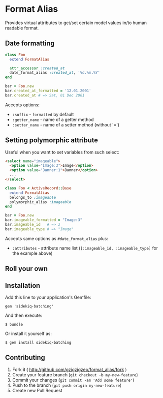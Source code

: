 # Format Alias

Provides virtual attributes to get/set certain model values in/to human
readable format.

## Date formatting

```ruby
class Foo
  extend FormatAlias

  attr_accessor :created_at
  date_format_alias :created_at, '%d.%m.%Y'
end

bar = Foo.new
bar.created_at_formatted = '12.01.2001'
bar.created_at # => Sat, 01 Dec 2001
```

Accepts options:
* `:suffix` - `formatted` by default
* `:getter_name` - name of a getter method
* `:setter_name` - name of a setter method (without '=')

## Setting polymorphic attribute

Useful when you want to set variables from such select:

```html
<select name="imageable">
  <option value="Image:3">Image</option>
  <option value="Banner:1">Banner</option>
  ...
</select>
```
```ruby
class Foo < ActiveRecord::Base
  extend FormatAlias
  belongs_to :imageable
  polymorphic_alias :imageable
end

bar = Foo.new
bar.imageable_formatted = "Image:3"
bar.imageable_id   # => 3
bar.imageable_type # => "Image"
```

Accepts same options as `#date_format_alias` plus:
* `:attributes` - attribute name list (`[:imageable_id, :imageable_type]` for the example above)

## Roll your own

## Installation

Add this line to your application's Gemfile:

    gem 'sidekiq-batching'

And then execute:

    $ bundle

Or install it yourself as:

    $ gem install sidekiq-batching

## Contributing

1. Fork it ( http://github.com/gzigzigzeo/format_alias/fork )
2. Create your feature branch (`git checkout -b my-new-feature`)
3. Commit your changes (`git commit -am 'Add some feature'`)
4. Push to the branch (`git push origin my-new-feature`)
5. Create new Pull Request